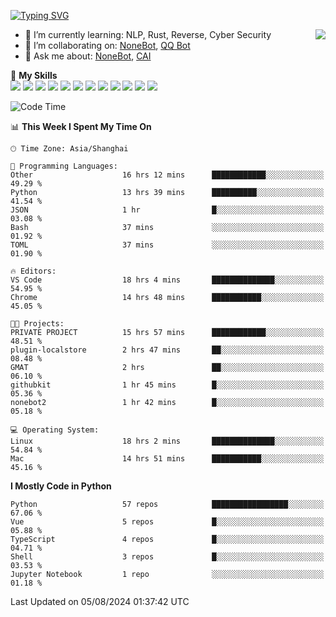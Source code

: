 [![Typing SVG](https://readme-typing-svg.herokuapp.com?size=25&duration=2500&color=8C43EA&vCenter=true&width=200&height=40&lines=Hi+there+%F0%9F%91%8B%F0%9F%8F%BB;I'm+yanyongyu)](https://git.io/typing-svg)

<a href="#">
  <img align="right" src="https://github-readme-stats.vercel.app/api?username=yanyongyu&count_private=true&show_icons=true&bg_color=15,f2f7fd,E0EAFC" />
</a>

- 🌱 I’m currently learning: NLP, Rust, Reverse, Cyber Security
- 👯 I’m collaborating on: [NoneBot](https://github.com/nonebot), [QQ Bot](https://github.com/Mrs4s/go-cqhttp)
- 💬 Ask me about: [NoneBot](https://github.com/nonebot), [CAI](https://github.com/cscs181/CAI)

🌟 **My Skills**  
![](https://img.shields.io/badge/-Python-3e74a2?style=flat-square&logo=Python&logoColor=fff)
![](https://img.shields.io/badge/-TypeScript-3178C6?style=flat-square&logo=TypeScript&logoColor=fff)
![](https://img.shields.io/badge/-Vue-4fc08d?style=flat-square&logo=Vue.js&logoColor=fff)
![](https://img.shields.io/badge/-React-2d98ce?style=flat-square&logo=React&logoColor=fff)
![](https://img.shields.io/badge/-FastAPI-009688?style=flat-square&logo=FastAPI&logoColor=fff)
![](https://img.shields.io/badge/-Linux-000000?style=flat-square&logo=Linux&logoColor=fff)
![](https://img.shields.io/badge/-Docker-2496ED?style=flat-square&logo=Docker&logoColor=fff)
![](https://img.shields.io/badge/-Kubernetes-326CE5?style=flat-square&logo=Kubernetes&logoColor=fff)
![](https://img.shields.io/badge/-GitHub%20Actions-2088FF?style=flat-square&logo=GitHubActions&logoColor=fff)
![](https://img.shields.io/badge/-PostgreSQL-4169E1?style=flat-square&logo=PostgreSQL&logoColor=fff)
![](https://img.shields.io/badge/-Redis-DC382D?style=flat-square&logo=Redis&logoColor=fff)
![](https://img.shields.io/badge/-MongoDB-47A248?style=flat-square&logo=MongoDB&logoColor=fff)

<!--START_SECTION:waka-->
![Code Time](http://img.shields.io/badge/Code%20Time-6%2C481%20hrs%2032%20mins-blue)

📊 **This Week I Spent My Time On** 

```text
🕑︎ Time Zone: Asia/Shanghai

💬 Programming Languages: 
Other                    16 hrs 12 mins      ████████████░░░░░░░░░░░░░   49.29 % 
Python                   13 hrs 39 mins      ██████████░░░░░░░░░░░░░░░   41.54 % 
JSON                     1 hr                █░░░░░░░░░░░░░░░░░░░░░░░░   03.08 % 
Bash                     37 mins             ░░░░░░░░░░░░░░░░░░░░░░░░░   01.92 % 
TOML                     37 mins             ░░░░░░░░░░░░░░░░░░░░░░░░░   01.90 % 

🔥 Editors: 
VS Code                  18 hrs 4 mins       ██████████████░░░░░░░░░░░   54.95 % 
Chrome                   14 hrs 48 mins      ███████████░░░░░░░░░░░░░░   45.05 % 

🐱‍💻 Projects: 
PRIVATE PROJECT          15 hrs 57 mins      ████████████░░░░░░░░░░░░░   48.51 % 
plugin-localstore        2 hrs 47 mins       ██░░░░░░░░░░░░░░░░░░░░░░░   08.48 % 
GMAT                     2 hrs               ██░░░░░░░░░░░░░░░░░░░░░░░   06.10 % 
githubkit                1 hr 45 mins        █░░░░░░░░░░░░░░░░░░░░░░░░   05.36 % 
nonebot2                 1 hr 42 mins        █░░░░░░░░░░░░░░░░░░░░░░░░   05.18 % 

💻 Operating System: 
Linux                    18 hrs 2 mins       ██████████████░░░░░░░░░░░   54.84 % 
Mac                      14 hrs 51 mins      ███████████░░░░░░░░░░░░░░   45.16 % 
```

**I Mostly Code in Python** 

```text
Python                   57 repos            █████████████████░░░░░░░░   67.06 % 
Vue                      5 repos             █░░░░░░░░░░░░░░░░░░░░░░░░   05.88 % 
TypeScript               4 repos             █░░░░░░░░░░░░░░░░░░░░░░░░   04.71 % 
Shell                    3 repos             █░░░░░░░░░░░░░░░░░░░░░░░░   03.53 % 
Jupyter Notebook         1 repo              ░░░░░░░░░░░░░░░░░░░░░░░░░   01.18 % 
```




 Last Updated on 05/08/2024 01:37:42 UTC
<!--END_SECTION:waka-->
